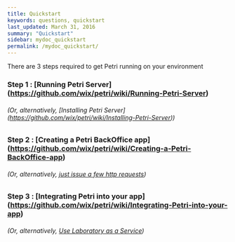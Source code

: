 ```yaml
---
title: Quickstart
keywords: questions, quickstart
last_updated: March 31, 2016
summary: "Quickstart"
sidebar: mydoc_quickstart
permalink: /mydoc_quickstart/
---
```


There are 3 steps required to get Petri running on your environment

### Step 1 : [Running Petri Server] (https://github.com/wix/petri/wiki/Running-Petri-Server)

###### (Or, alternatively, [Installing Petri Server] (https://github.com/wix/petri/wiki/Installing-Petri-Server))

### Step 2 : [Creating a Petri BackOffice app] (https://github.com/wix/petri/wiki/Creating-a-Petri-BackOffice-app)

###### (Or, alternatively, [just issue a few http requests](https://github.com/wix/petri/wiki/Creating-&-Updating-Experiments-&-Specs))

### Step 3 : [Integrating Petri into your app] (https://github.com/wix/petri/wiki/Integrating-Petri-into-your-app)

###### (Or, alternatively, [Use Laboratory as a Service](https://github.com/wix/petri/wiki/Using-Laboratory-as-a-Service))
